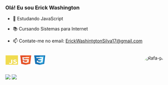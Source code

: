 ### Olá! Eu sou Erick Washington

- 🌱 Estudando JavaScript
- 📚 Cursando Sistemas para Internet
- 📫 Contate-me no email: ErickWashintgtonSilva17@gmail.com

 
  </div>

<div style="display: inline_block"><br>
  <img align="center" alt="Erick-Js" height="30" width="40" src="https://raw.githubusercontent.com/devicons/devicon/master/icons/javascript/javascript-plain.svg">
  <img align="center" alt="Erick-HTML" height="30" width="40" src="https://raw.githubusercontent.com/devicons/devicon/master/icons/html5/html5-original.svg">
  <img align="center" alt="Erick-CSS" height="30" width="40" src="https://raw.githubusercontent.com/devicons/devicon/master/icons/css3/css3-original.svg">
  <img align="right" alt="Rafa-pic" height="150" style="border-radius:50px;" src="https://yt3.ggpht.com/uStMW7lNJ_xod5l7KzqI3Zx_aXt4KrJp-XviQI1QCwOGg466I-_I8alxx3AM1CTGIHn9fQFSNg=s108-c-k-c0x00ffffff-no-rj">
</div>


  
  ##
 
<div> 
  <a href="https://www.youtube.com/channel/UCvdeiH5njMX5IVonIBUoakA" target="_blank"><img src="https://img.shields.io/badge/YouTube-FF0000?style=for-the-badge&logo=youtube&logoColor=white" target="_blank"></a>
  <a href="https://www.instagram.com/erickuser170/" target="_blank"><img src="https://img.shields.io/badge/-Instagram-%23E4405F?style=for-the-badge&logo=instagram&logoColor=white" target="_blank"></a>
